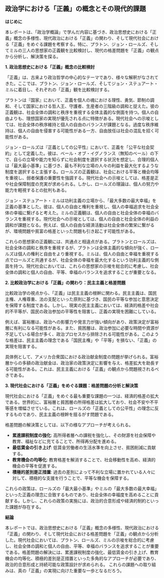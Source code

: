 ## 政治学における「正義」の概念とその現代的課題

**はじめに**

本レポートは、「政治学概論」で学んだ内容に基づき、政治思想史における「正義」概念の多様性、現代政治における「正義」の関わり、そして現代社会における「正義」をめぐる課題を考察する。特に、プラトン、ジョン・ロールズ、そしてミルの三人の思想家の正義観を比較検討し、現代の格差問題を「正義」の観点から分析し、解決策を探る。

**1. 政治思想史における「正義」概念の比較検討**

「正義」は、古来より政治哲学の中心的なテーマであり、様々な解釈がなされてきた。ここでは、プラトン、ジョン・ロールズ、そしてジョン・ステュアート・ミルに着目し、それぞれの「正義」観を比較検討する。

プラトンは『国家』において、正義を個人の魂における理性、勇気、節制の調和、そして国家における哲人王、守護者、生産者の三階級の調和と捉えた。彼の正義観は、社会全体の調和と秩序を重視する全体主義的な側面を持つ。個人の自由よりも、理想国家の実現が優先される点に特徴がある。現代社会への示唆としては、社会全体の秩序維持と個人の自由のバランスが課題となる。過度な秩序維持は、個人の自由を侵害する可能性がある一方、自由放任は社会の混乱を招く可能性がある。

ジョン・ロールズは『正義としての公平性』において、正義を「公平な社会契約」として定義した。彼は、ベール・オブ・イグノランス（無知のベール）の下で、自らの立場や能力を知らずに社会制度を選択する状況を想定し、合理的個人は「最大最小基準」に基づき、最も不利な立場の人々の利益を最大化するような制度を選択すると主張する。ロールズの正義観は、社会における平等と機会均等を重視し、弱者保護の重要性を強調する。現代社会への示唆としては、格差是正や社会保障制度の充実が求められる。しかし、ロールズの理論は、個人の努力や能力を軽視するとの批判もある。

ジョン・ステュアート・ミルは功利主義の立場から、「最大多数の最大幸福」を正義の基準とした。彼は、個人の自由と権利を重視し、個人の幸福追求を社会全体の幸福に繋げると考えた。ミルの正義観は、個人の自由と社会全体の幸福のバランスを重視する。現代社会への示唆としては、個人の自由と社会全体の利益の調和が課題となる。例えば、個人の自由な経済活動は社会全体の繁栄に繋がるが、環境問題や貧富の格差といった問題も引き起こす可能性がある。

これらの思想家の正義観には、共通点と相違点がある。プラトンとロールズは、社会全体の調和と秩序を重視するが、プラトンは全体主義的な傾向が強く、ロールズは個人の権利と自由をより重視する。ミルは、個人の自由と幸福を重視する点でロールズと共通するが、社会全体の幸福を最大化するという功利主義的な側面を持つ。現代社会においては、これらの思想家の示唆を総合的に考慮し、社会全体の調和と個人の自由、平等、幸福のバランスを追求することが重要となる。


**2. 比較政治学における「正義」の関わり：民主主義と格差問題**

比較政治学の視点から、「正義」は民主主義の根幹に関わる。民主主義は、国民主権、人権尊重、法の支配といった原則に基づき、国民の平等な参加と意思決定を保障する制度である。しかし、現実の民主主義においては、経済的格差や社会的不平等が、国民の政治参加の平等性を阻害し、正義の実現を困難にしている。

例えば、富裕層は、政治への影響力や発言力が強い傾向があり、政策決定が富裕層に有利になる可能性がある。また、貧困層は、政治参加に必要な時間や資源が不足している場合が多く、政治プロセスから排除される可能性がある。このような格差は、民主主義の理念である「国民主権」や「平等」を損ない、「正義」の実現を阻害する。

具体例として、アメリカ合衆国における政治献金制度の問題が挙げられる。富裕層からの多額の政治献金は、政治家の政策決定に影響を与え、格差拡大を助長する可能性がある。これは、民主主義における「正義」の観点から問題視されるべきである。


**3. 現代社会における「正義」をめぐる課題：格差問題の分析と解決策**

現代社会における「正義」をめぐる最も重要な課題の一つは、経済的格差の拡大である。世界的に、富裕層と貧困層の所得格差は拡大しており、社会不安や不平等感を増幅させている。これは、ロールズの「正義としての公平性」の理念に反するものであり、民主主義の根幹を揺るがす問題である。

格差問題の解決策としては、以下の様なアプローチが考えられる。

* **累進課税制度の強化**: 高所得者層への課税を強化し、その財源を社会保障や教育、福祉などに充てることで、所得再分配を進める。
* **最低賃金の引き上げ**: 低賃金労働者の生活水準を向上させ、貧困削減に貢献する。
* **教育機会の均等化**: 教育格差を解消することで、社会移動性を高め、経済的機会の平等を促進する。
* **積極的差別是正措置**: 過去の差別によって不利な立場に置かれている人々に対して、積極的な支援を行うことで、平等な機会を保障する。

これらの政策は、ロールズの「最大最小基準」やミルの「最大多数の最大幸福」といった正義の理念に合致するものであり、社会全体の幸福度を高めることに貢献する。しかし、これらの政策の実施には、政治的合意形成や経済的制約といった課題が存在する。


**結論**

本レポートでは、政治思想史における「正義」概念の多様性、現代政治における「正義」の関わり、そして現代社会における格差問題を「正義」の観点から分析した。現代社会においては、プラトン、ロールズ、ミルの示唆を総合的に考慮し、社会全体の調和と個人の自由、平等、幸福のバランスを追求することが重要である。格差問題の解決には、累進課税制度の強化、最低賃金の引き上げ、教育機会の均等化、積極的差別是正措置といった多角的なアプローチが必要であり、政治的合意形成と持続可能な政策設計が求められる。  これらの課題への取り組みは、真の「正義」の実現に向けた重要な一歩となるだろう。
